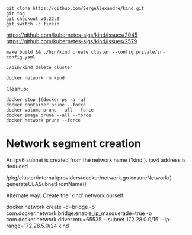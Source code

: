 


```
git clone https://github.com/SergeAlexandre/kind.git
git tag
git checkout v0.22.0
git switch -c fixeip
```

https://github.com/kubernetes-sigs/kind/issues/2045
https://github.com/kubernetes-sigs/kind/issues/2579



```
make build && ./bin/kind create cluster --config private/sn-config.yaml 

./bin/kind delete cluster
 
docker network rm kind

```


Cleanup:

```
docker stop $(docker ps -a -q)
docker container prune --force
docker volume prune --all --force
docker image prune --all --force
docker network prune --force

```


# Network segment creation

An ipv6 subnet is created from the network name ('kind'). ipv4 address is deduced

/pkg/cluster/internal/providers/docker/network.go
    ensureNetwork()
        generateULASubnetFromName()


Alternate way: Create the 'kind' network ourself:

docker network create -d=bridge -o com.docker.network.bridge.enable_ip_masquerade=true -o com.docker.network.driver.mtu=65535  --subnet 172.28.0.0/16 --ip-range=172.28.5.0/24 kind
